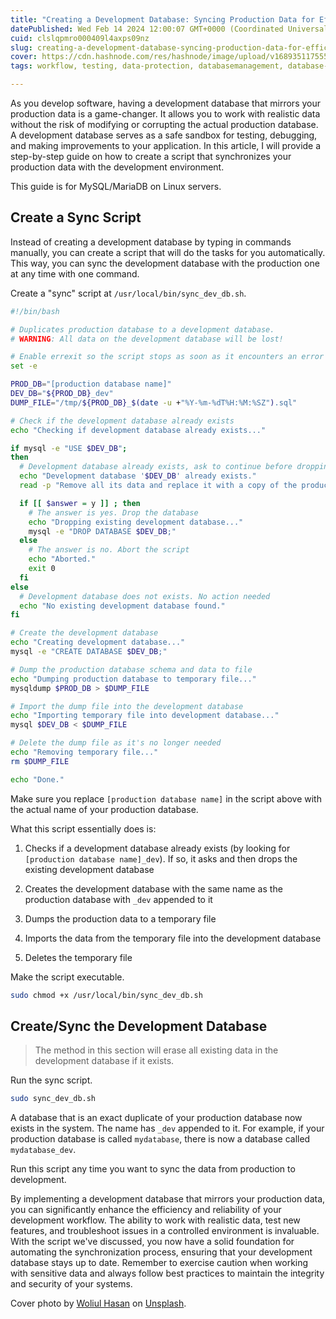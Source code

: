 ```yaml
---
title: "Creating a Development Database: Syncing Production Data for Efficient Development"
datePublished: Wed Feb 14 2024 12:00:07 GMT+0000 (Coordinated Universal Time)
cuid: clslqpmro000409l4axps09nz
slug: creating-a-development-database-syncing-production-data-for-efficient-development
cover: https://cdn.hashnode.com/res/hashnode/image/upload/v1689351175558/56fd06bd-0481-4428-9cf1-c034f580f2e3.png
tags: workflow, testing, data-protection, databasemanagement, database-development

---
```


As you develop software, having a development database that mirrors your production data is a game-changer. It allows you to work with realistic data without the risk of modifying or corrupting the actual production database. A development database serves as a safe sandbox for testing, debugging, and making improvements to your application. In this article, I will provide a step-by-step guide on how to create a script that synchronizes your production data with the development environment.

This guide is for MySQL/MariaDB on Linux servers.

## **Create a Sync Script**

Instead of creating a development database by typing in commands manually, you can create a script that will do the tasks for you automatically. This way, you can sync the development database with the production one at any time with one command.

Create a "sync" script at `/usr/local/bin/sync_dev_db.sh`.

```bash
#!/bin/bash

# Duplicates production database to a development database.
# WARNING: All data on the development database will be lost!

# Enable errexit so the script stops as soon as it encounters an error
set -e

PROD_DB="[production database name]"
DEV_DB="${PROD_DB}_dev"
DUMP_FILE="/tmp/${PROD_DB}_$(date -u +"%Y-%m-%dT%H:%M:%SZ").sql"

# Check if the development database already exists
echo "Checking if development database already exists..."

if mysql -e "USE $DEV_DB";
then
  # Development database already exists, ask to continue before dropping it
  echo "Development database '$DEV_DB' already exists."
  read -p "Remove all its data and replace it with a copy of the production database '$PROD_DB'? (y/N) " answer

  if [[ $answer = y ]] ; then
    # The answer is yes. Drop the database
    echo "Dropping existing development database..."
    mysql -e "DROP DATABASE $DEV_DB;"
  else
    # The answer is no. Abort the script
    echo "Aborted."
    exit 0
  fi
else
  # Development database does not exists. No action needed
  echo "No existing development database found."
fi

# Create the development database
echo "Creating development database..."
mysql -e "CREATE DATABASE $DEV_DB;"

# Dump the production database schema and data to file
echo "Dumping production database to temporary file..."
mysqldump $PROD_DB > $DUMP_FILE

# Import the dump file into the development database
echo "Importing temporary file into development database..."
mysql $DEV_DB < $DUMP_FILE

# Delete the dump file as it's no longer needed
echo "Removing temporary file..."
rm $DUMP_FILE

echo "Done."
```

Make sure you replace `[production database name]` in the script above with the actual name of your production database.

What this script essentially does is:

1. Checks if a development database already exists (by looking for `[production database name]_dev`). If so, it asks and then drops the existing development database
    
2. Creates the development database with the same name as the production database with `_dev` appended to it
    
3. Dumps the production data to a temporary file
    
4. Imports the data from the temporary file into the development database
    
5. Deletes the temporary file
    

Make the script executable.

```bash
sudo chmod +x /usr/local/bin/sync_dev_db.sh
```

## **Create/Sync the Development Database**

> The method in this section will erase all existing data in the development database if it exists.

Run the sync script.

```bash
sudo sync_dev_db.sh
```

A database that is an exact duplicate of your production database now exists in the system. The name has `_dev` appended to it. For example, if your production database is called `mydatabase`, there is now a database called `mydatabase_dev`.

Run this script any time you want to sync the data from production to development.

By implementing a development database that mirrors your production data, you can significantly enhance the efficiency and reliability of your development workflow. The ability to work with realistic data, test new features, and troubleshoot issues in a controlled environment is invaluable. With the script we've discussed, you now have a solid foundation for automating the synchronization process, ensuring that your development database stays up to date. Remember to exercise caution when working with sensitive data and always follow best practices to maintain the integrity and security of your systems.

Cover photo by [Woliul Hasan](https://unsplash.com/ja/@shotbywoliul?utm_source=unsplash&utm_medium=referral&utm_content=creditCopyText) on [Unsplash](https://unsplash.com/photos/s8kedguRDCI?utm_source=unsplash&utm_medium=referral&utm_content=creditCopyText).
